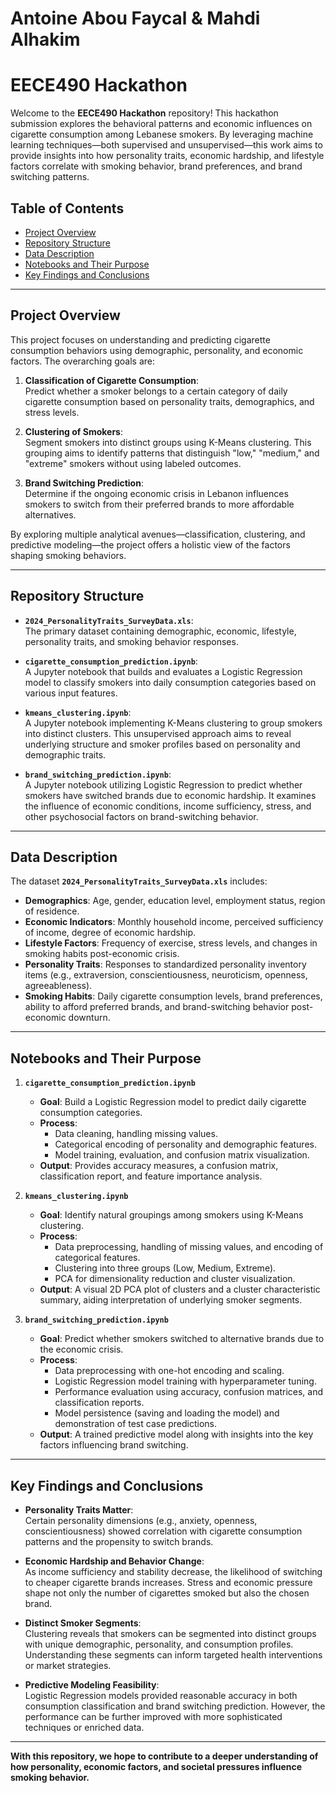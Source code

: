 # Antoine Abou Faycal & Mahdi Alhakim
# EECE490 Hackathon

Welcome to the **EECE490 Hackathon** repository! This hackathon submission explores the behavioral patterns and economic influences on cigarette consumption among Lebanese smokers. By leveraging machine learning techniques—both supervised and unsupervised—this work aims to provide insights into how personality traits, economic hardship, and lifestyle factors correlate with smoking behavior, brand preferences, and brand switching patterns.

## Table of Contents

- [Project Overview](#project-overview)
- [Repository Structure](#repository-structure)
- [Data Description](#data-description)
- [Notebooks and Their Purpose](#notebooks-and-their-purpose)
- [Key Findings and Conclusions](#key-findings-and-conclusions)

---

## Project Overview

This project focuses on understanding and predicting cigarette consumption behaviors using demographic, personality, and economic factors. The overarching goals are:

1. **Classification of Cigarette Consumption**:  
   Predict whether a smoker belongs to a certain category of daily cigarette consumption based on personality traits, demographics, and stress levels.

2. **Clustering of Smokers**:  
   Segment smokers into distinct groups using K-Means clustering. This grouping aims to identify patterns that distinguish "low," "medium," and "extreme" smokers without using labeled outcomes.

3. **Brand Switching Prediction**:  
   Determine if the ongoing economic crisis in Lebanon influences smokers to switch from their preferred brands to more affordable alternatives.

By exploring multiple analytical avenues—classification, clustering, and predictive modeling—the project offers a holistic view of the factors shaping smoking behaviors.

---

## Repository Structure

- **`2024_PersonalityTraits_SurveyData.xls`**:  
  The primary dataset containing demographic, economic, lifestyle, personality traits, and smoking behavior responses.

- **`cigarette_consumption_prediction.ipynb`**:  
  A Jupyter notebook that builds and evaluates a Logistic Regression model to classify smokers into daily consumption categories based on various input features.

- **`kmeans_clustering.ipynb`**:  
  A Jupyter notebook implementing K-Means clustering to group smokers into distinct clusters. This unsupervised approach aims to reveal underlying structure and smoker profiles based on personality and demographic traits.

- **`brand_switching_prediction.ipynb`**:  
  A Jupyter notebook utilizing Logistic Regression to predict whether smokers have switched brands due to economic hardship. It examines the influence of economic conditions, income sufficiency, stress, and other psychosocial factors on brand-switching behavior.

---

## Data Description

The dataset **`2024_PersonalityTraits_SurveyData.xls`** includes:

- **Demographics**: Age, gender, education level, employment status, region of residence.
- **Economic Indicators**: Monthly household income, perceived sufficiency of income, degree of economic hardship.
- **Lifestyle Factors**: Frequency of exercise, stress levels, and changes in smoking habits post-economic crisis.
- **Personality Traits**: Responses to standardized personality inventory items (e.g., extraversion, conscientiousness, neuroticism, openness, agreeableness).
- **Smoking Habits**: Daily cigarette consumption levels, brand preferences, ability to afford preferred brands, and brand-switching behavior post-economic downturn.

---

## Notebooks and Their Purpose

1. **`cigarette_consumption_prediction.ipynb`**  
   - **Goal**: Build a Logistic Regression model to predict daily cigarette consumption categories.  
   - **Process**:
     - Data cleaning, handling missing values.
     - Categorical encoding of personality and demographic features.
     - Model training, evaluation, and confusion matrix visualization.
   - **Output**: Provides accuracy measures, a confusion matrix, classification report, and feature importance analysis.

2. **`kmeans_clustering.ipynb`**  
   - **Goal**: Identify natural groupings among smokers using K-Means clustering.  
   - **Process**:
     - Data preprocessing, handling of missing values, and encoding of categorical features.
     - Clustering into three groups (Low, Medium, Extreme).
     - PCA for dimensionality reduction and cluster visualization.
   - **Output**: A visual 2D PCA plot of clusters and a cluster characteristic summary, aiding interpretation of underlying smoker segments.

3. **`brand_switching_prediction.ipynb`**  
   - **Goal**: Predict whether smokers switched to alternative brands due to the economic crisis.  
   - **Process**:
     - Data preprocessing with one-hot encoding and scaling.
     - Logistic Regression model training with hyperparameter tuning.
     - Performance evaluation using accuracy, confusion matrices, and classification reports.
     - Model persistence (saving and loading the model) and demonstration of test case predictions.
   - **Output**: A trained predictive model along with insights into the key factors influencing brand switching.

---

## Key Findings and Conclusions

- **Personality Traits Matter**:  
  Certain personality dimensions (e.g., anxiety, openness, conscientiousness) showed correlation with cigarette consumption patterns and the propensity to switch brands.

- **Economic Hardship and Behavior Change**:  
  As income sufficiency and stability decrease, the likelihood of switching to cheaper cigarette brands increases. Stress and economic pressure shape not only the number of cigarettes smoked but also the chosen brand.

- **Distinct Smoker Segments**:  
  Clustering reveals that smokers can be segmented into distinct groups with unique demographic, personality, and consumption profiles. Understanding these segments can inform targeted health interventions or market strategies.

- **Predictive Modeling Feasibility**:  
  Logistic Regression models provided reasonable accuracy in both consumption classification and brand switching prediction. However, the performance can be further improved with more sophisticated techniques or enriched data.

---

**With this repository, we hope to contribute to a deeper understanding of how personality, economic factors, and societal pressures influence smoking behavior.**
